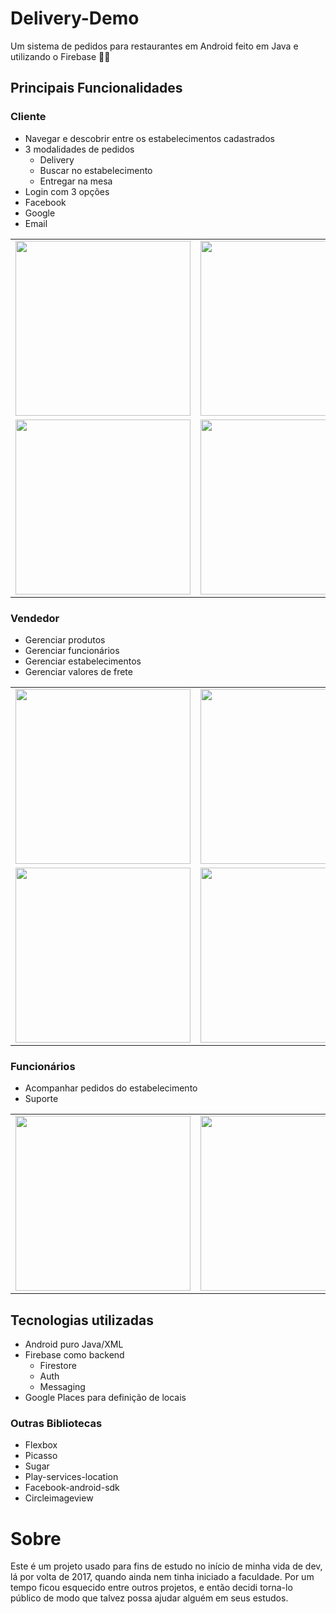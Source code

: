 # Delivery-Demo
Um sistema de pedidos para restaurantes em Android feito em Java e utilizando o Firebase 🚀🚀

## Principais Funcionalidades

### Cliente

- Navegar e descobrir entre os estabelecimentos cadastrados
- 3 modalidades de pedidos
  - Delivery
  - Buscar no estabelecimento
  - Entregar na mesa
- Login com 3 opções
 - Facebook
 - Google
 - Email
 
 
 <table>
  <tr> 
    <td><img src="https://github.com/ReniDelonzek/Delivery-Demo/blob/master/screenshots/tia4126629776353254029.png" width="280px" /></td>
    <td><img src="https://github.com/ReniDelonzek/Delivery-Demo/blob/master/screenshots/tia943688345741279241.png" width="280px" /></td>
    <td><img src="https://github.com/ReniDelonzek/Delivery-Demo/blob/master/screenshots/tia3779581890229945996.png" width="280px" /></td>
    <td><img src="https://github.com/ReniDelonzek/Delivery-Demo/blob/master/screenshots/tia2380444679888390979.png" width="280px" /></td>
  <tr>
   <td><img src="https://github.com/ReniDelonzek/Delivery-Demo/blob/master/screenshots/tia5791609203425261722.png" width="280px" /></td> 
    <td><img src="https://github.com/ReniDelonzek/Delivery-Demo/blob/master/screenshots/tia4559661193703501904.png" width="280px" /></td>
    <td><img src="https://github.com/ReniDelonzek/Delivery-Demo/blob/master/screenshots/tia3914972708711774834.png" width="280px" /></td>
    <td><img src="https://github.com/ReniDelonzek/Delivery-Demo/blob/master/screenshots/tia5392182057767386456.png" width="280px" /></td> 
  </tr>
</table>
 
 
### Vendedor
- Gerenciar produtos
- Gerenciar funcionários
- Gerenciar estabelecimentos
- Gerenciar valores de frete

 <table>
  <tr>
    <td><img src="https://github.com/ReniDelonzek/Delivery-Demo/blob/master/screenshots/tia4126629776353254029.png" width="280px" /></td>
    <td><img src="https://github.com/ReniDelonzek/Delivery-Demo/blob/master/screenshots/tia376781490876821054.jpeg" width="280px" /></td>
    <td><img src="https://github.com/ReniDelonzek/Delivery-Demo/blob/master/screenshots/tia5667082388296641647.png" width="280px" /></td>
    <td><img src="https://github.com/ReniDelonzek/Delivery-Demo/blob/master/screenshots/tia938856430890402555.png" width="280px" /></td>
  </tr>
  <tr>
    <td><img src="https://github.com/ReniDelonzek/Delivery-Demo/blob/master/screenshots/tia1854312945720584747.png" width="280px" /></td>
    <td><img src="https://github.com/ReniDelonzek/Delivery-Demo/blob/master/screenshots/tia1154372307893135009.png" width="280px" /></td>
    <td><img src="https://github.com/ReniDelonzek/Delivery-Demo/blob/master/screenshots/tia938856430890402555.png" width="280px" /></td>
  </tr>
</table>  
  

### Funcionários
- Acompanhar pedidos do estabelecimento
- Suporte


 <table>
  <tr>
    <td><img src="https://github.com/ReniDelonzek/Delivery-Demo/blob/master/screenshots/tia376781490876821012.png" width="280px" /></td>
    <td><img src="https://github.com/ReniDelonzek/Delivery-Demo/blob/master/screenshots/tia7863150511765034516.png" width="280px" /></td>
  </tr>
</table>
  
  
## Tecnologias utilizadas

- Android puro Java/XML 
- Firebase como backend
  - Firestore
  - Auth
  - Messaging
- Google Places para definição de locais

### Outras Bibliotecas

- Flexbox
- Picasso
- Sugar
- Play-services-location
- Facebook-android-sdk
- Circleimageview


# Sobre

Este é um projeto usado para fins de estudo no início de minha vida de dev, lá por volta de 2017, quando ainda nem tinha iniciado a faculdade. Por um tempo ficou esquecido entre outros projetos, e então decidi torna-lo público de modo que talvez possa ajudar alguém em seus estudos.
